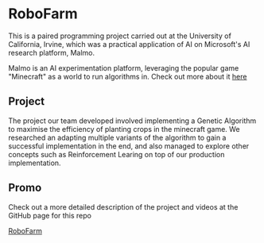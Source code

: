 # RoboFarm

This is a paired programming project carried out at the University of California, Irvine, which was a practical application of AI on Microsoft's AI research platform, Malmo.

Malmo is an AI experimentation platform, leveraging the popular game "Minecraft" as a world to run algorithms in. Check out more about it [here](https://www.microsoft.com/en-us/research/project/project-malmo/)

## Project

The project our team developed involved implementing a Genetic Algorithm to maximise the efficiency of planting crops in the minecraft game. We researched an adapting multiple variants of the algorithm to gain a successful implementation in the end, and also managed to explore other concepts such as Reinforcement Learing on top of our production implementation.

## Promo

Check out a more detailed description of the project and videos at the GitHub page for this repo

[RoboFarm](https://daniel-davies.github.io/13-RoboFarm/)
